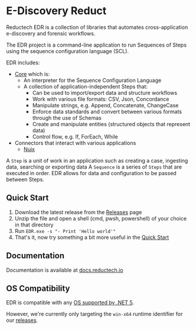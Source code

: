 # E-Discovery Reduct

Reductech EDR is a collection of libraries that automates
cross-application e-discovery and forensic workflows.

The EDR project is a command-line application to run Sequences of Steps using
the sequence configuration language (SCL).

EDR includes:

- [Core](https://gitlab.com/reductech/edr/core) which is:
  - An interpreter for the Sequence Configuration Language
  - A collection of application-independent Steps that:
    - Can be used to import/export data and structure workflows
    - Work with various file formats: CSV, Json, Concordance
    - Manipulate strings, e.g. Append, Concatenate, ChangeCase
    - Enforce data standards and convert between various formats through the use of Schemas
    - Create and manipulate entities (structured objects that represent data)
    - Control flow, e.g. If, ForEach, While
- Connectors that interact with various applications
  - [Nuix](https://gitlab.com/reductech/edr/connectors/nuix)

A `Step` is a unit of work in an application such as
creating a case, ingesting data, searching or exporting data
A `Sequence` is a series of `Steps` that are executed in order.
EDR allows for data and configuration to be passed between Steps.

## Quick Start

1. Download the latest release from the [Releases](https://gitlab.com/reductech/edr/edr/-/releases) page
2. Unzip the file and open a shell (cmd, pwsh, powershell) of your choice in that directory
3. Run `EDR.exe -s "- Print 'Hello world'"`
4. That's it, now try something a bit more useful in the [Quick Start](https://docs.reductech.io/howto/quick-start.html)

## Documentation

Documentation is available at [docs.reductech.io](https://docs.reductech.io)

## OS Compatibility

EDR is compatible with any [OS supported by .NET 5](https://github.com/dotnet/core/blob/master/release-notes/5.0/5.0-supported-os.md).

However, we're currently only targeting the `win-x64` runtime identifier for
our [releases](https://gitlab.com/reductech/edr/edr/-/releases).
